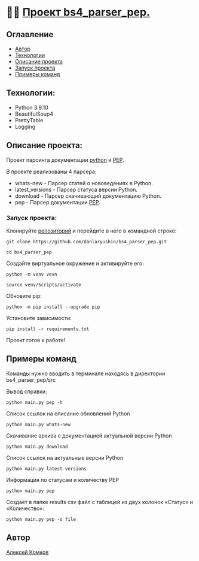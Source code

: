 # 👨‍💻 [Проект bs4_parser_pep.](https://github.com/KomkovAleksey/bs4_parser_pep)

## Оглавление

- [Автор](#Автор)
- [Технологии](#технологии)
- [Описание проекта](#Описание-проекта)
- [Запуск проекта](#запуск-проекта)
- [Примеры команд](#Gримеры-команд)



## Технологии:

- Python 3.9.10
- BeautifulSoup4
- PrettyTable
- Logging

## Описание проекта:

Проект парсинга документации [python](https://docs.python.org/3/) и [PEP](https://peps.python.org/).

В проекте реализованы 4 парсера:
- whats-new - Парсер статей о нововедениях в Python.
- latest_versions - Парсер статуса версии Python.
- download - Парсер скачивающий документацию Python.
- pep - Парсер документации [PEP](https://peps.python.org/).

### Запуск проекта:
Клонируйте [репозиторий](https://github.com/KomkovAleksey/bs4_parser_pep) и перейдите в него в командной строке:
```
git clone https://github.com/danlaryushin/bs4_parser_pep.git

cd bs4_parser_pep
```
Создайте виртуальное окружение и активируйте его:
```
python -m venv vevn

source venv/Scripts/activate
```
Обновите pip:
```
python -m pip install --upgrade pip
```
Установите зависимости:
```
pip install -r requirements.txt
```
Проект готов к работе!

## Примеры команд
Команды нужно вводить в терминале находясь в директории bs4_parser_pep/src

Вывод справки:
```
python main.py pep -h
```
Список ссылок на описание обновлений Python
```
python main.py whats-new
```
Cкачивание архива с документацией актуальной версии Python
```
python main.py download
```
Cписок ссылок на актуальные версии Python
```
python main.py latest-versions
```
Информация по статусам и количеству PEP
```
python main.py pep
```
Создает в папке results csv файл с таблицей из двух колонок «Статус» и «Количество»:

```
python main.py pep -o file
```


## Автор

[Алексей Комков](https://github.com/KomkovAleksey)
